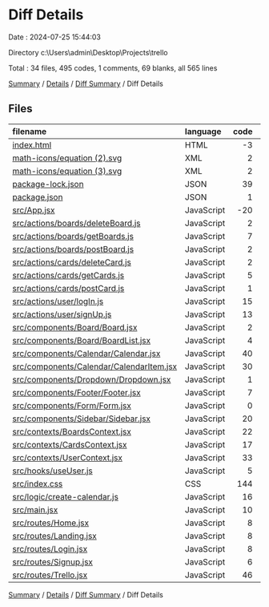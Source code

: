 # Diff Details

Date : 2024-07-25 15:44:03

Directory c:\\Users\\admin\\Desktop\\Projects\\trello

Total : 34 files,  495 codes, 1 comments, 69 blanks, all 565 lines

[Summary](results.md) / [Details](details.md) / [Diff Summary](diff.md) / Diff Details

## Files
| filename | language | code | comment | blank | total |
| :--- | :--- | ---: | ---: | ---: | ---: |
| [index.html](/index.html) | HTML | -3 | 0 | 0 | -3 |
| [math-icons/equation (2).svg](/math-icons/equation%20(2).svg) | XML | 2 | 0 | 0 | 2 |
| [math-icons/equation (3).svg](/math-icons/equation%20(3).svg) | XML | 2 | 0 | 0 | 2 |
| [package-lock.json](/package-lock.json) | JSON | 39 | 0 | 0 | 39 |
| [package.json](/package.json) | JSON | 1 | 0 | 0 | 1 |
| [src/App.jsx](/src/App.jsx) | JavaScript | -20 | 0 | -3 | -23 |
| [src/actions/boards/deleteBoard.js](/src/actions/boards/deleteBoard.js) | JavaScript | 2 | 0 | 0 | 2 |
| [src/actions/boards/getBoards.js](/src/actions/boards/getBoards.js) | JavaScript | 7 | 0 | 0 | 7 |
| [src/actions/boards/postBoard.js](/src/actions/boards/postBoard.js) | JavaScript | 2 | 0 | 0 | 2 |
| [src/actions/cards/deleteCard.js](/src/actions/cards/deleteCard.js) | JavaScript | 2 | 0 | 0 | 2 |
| [src/actions/cards/getCards.js](/src/actions/cards/getCards.js) | JavaScript | 5 | 0 | 0 | 5 |
| [src/actions/cards/postCard.js](/src/actions/cards/postCard.js) | JavaScript | 1 | 0 | 0 | 1 |
| [src/actions/user/logIn.js](/src/actions/user/logIn.js) | JavaScript | 15 | 0 | 1 | 16 |
| [src/actions/user/signUp.js](/src/actions/user/signUp.js) | JavaScript | 13 | 0 | 1 | 14 |
| [src/components/Board/Board.jsx](/src/components/Board/Board.jsx) | JavaScript | 2 | 0 | 1 | 3 |
| [src/components/Board/BoardList.jsx](/src/components/Board/BoardList.jsx) | JavaScript | 4 | 0 | 0 | 4 |
| [src/components/Calendar/Calendar.jsx](/src/components/Calendar/Calendar.jsx) | JavaScript | 40 | 0 | 6 | 46 |
| [src/components/Calendar/CalendarItem.jsx](/src/components/Calendar/CalendarItem.jsx) | JavaScript | 30 | 0 | 5 | 35 |
| [src/components/Dropdown/Dropdown.jsx](/src/components/Dropdown/Dropdown.jsx) | JavaScript | 1 | 0 | 0 | 1 |
| [src/components/Footer/Footer.jsx](/src/components/Footer/Footer.jsx) | JavaScript | 7 | 0 | 1 | 8 |
| [src/components/Form/Form.jsx](/src/components/Form/Form.jsx) | JavaScript | 0 | 0 | -1 | -1 |
| [src/components/Sidebar/Sidebar.jsx](/src/components/Sidebar/Sidebar.jsx) | JavaScript | 20 | 0 | 4 | 24 |
| [src/contexts/BoardsContext.jsx](/src/contexts/BoardsContext.jsx) | JavaScript | 22 | 0 | 0 | 22 |
| [src/contexts/CardsContext.jsx](/src/contexts/CardsContext.jsx) | JavaScript | 17 | 0 | 3 | 20 |
| [src/contexts/UserContext.jsx](/src/contexts/UserContext.jsx) | JavaScript | 33 | 0 | 9 | 42 |
| [src/hooks/useUser.js](/src/hooks/useUser.js) | JavaScript | 5 | 0 | 2 | 7 |
| [src/index.css](/src/index.css) | CSS | 144 | 1 | 21 | 166 |
| [src/logic/create-calendar.js](/src/logic/create-calendar.js) | JavaScript | 16 | 0 | 6 | 22 |
| [src/main.jsx](/src/main.jsx) | JavaScript | 10 | 0 | 1 | 11 |
| [src/routes/Home.jsx](/src/routes/Home.jsx) | JavaScript | 8 | 0 | 2 | 10 |
| [src/routes/Landing.jsx](/src/routes/Landing.jsx) | JavaScript | 8 | 0 | 2 | 10 |
| [src/routes/Login.jsx](/src/routes/Login.jsx) | JavaScript | 8 | 0 | 2 | 10 |
| [src/routes/Signup.jsx](/src/routes/Signup.jsx) | JavaScript | 6 | 0 | 2 | 8 |
| [src/routes/Trello.jsx](/src/routes/Trello.jsx) | JavaScript | 46 | 0 | 4 | 50 |

[Summary](results.md) / [Details](details.md) / [Diff Summary](diff.md) / Diff Details